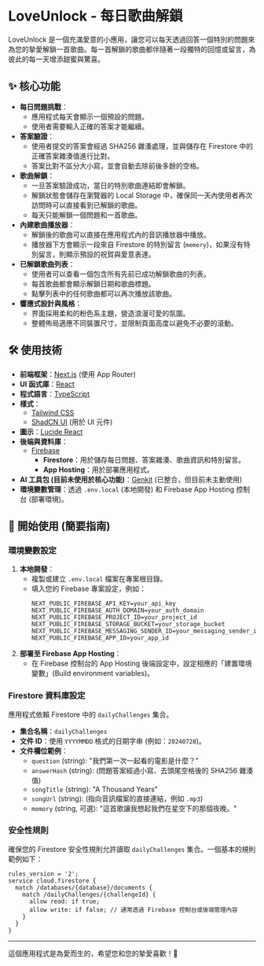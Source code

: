 
# LoveUnlock - 每日歌曲解鎖

LoveUnlock 是一個充滿愛意的小應用，讓您可以每天透過回答一個特別的問題來為您的摯愛解鎖一首歌曲。每一首解鎖的歌曲都伴隨著一段獨特的回憶或留言，為彼此的每一天增添甜蜜與驚喜。

## ✨ 核心功能

*   **每日問題挑戰**：
    *   應用程式每天會顯示一個預設的問題。
    *   使用者需要輸入正確的答案才能繼續。
*   **答案驗證**：
    *   使用者提交的答案會經過 SHA256 雜湊處理，並與儲存在 Firestore 中的正確答案雜湊值進行比對。
    *   答案比對不區分大小寫，並會自動去除前後多餘的空格。
*   **歌曲解鎖**：
    *   一旦答案驗證成功，當日的特別歌曲連結即會解鎖。
    *   解鎖狀態會儲存在瀏覽器的 Local Storage 中，確保同一天內使用者再次訪問時可以直接看到已解鎖的歌曲。
    *   每天只能解鎖一個問題和一首歌曲。
*   **內建歌曲播放器**：
    *   解鎖後的歌曲可以直接在應用程式內的音訊播放器中播放。
    *   播放器下方會顯示一段來自 Firestore 的特別留言 (`memory`)，如果沒有特別留言，則顯示預設的祝賀與愛意表達。
*   **已解鎖歌曲列表**：
    *   使用者可以查看一個包含所有先前已成功解鎖歌曲的列表。
    *   每首歌曲都會顯示解鎖日期和歌曲標題。
    *   點擊列表中的任何歌曲都可以再次播放該歌曲。
*   **響應式設計與風格**：
    *   界面採用柔和的粉色系主題，營造浪漫可愛的氛圍。
    *   整體佈局適應不同裝置尺寸，並限制頁面高度以避免不必要的滾動。

## 🛠️ 使用技術

*   **前端框架**：[Next.js](https://nextjs.org/) (使用 App Router)
*   **UI 函式庫**：[React](https://react.dev/)
*   **程式語言**：[TypeScript](https://www.typescriptlang.org/)
*   **樣式**：
    *   [Tailwind CSS](https://tailwindcss.com/)
    *   [ShadCN UI](https://ui.shadcn.com/) (用於 UI 元件)
*   **圖示**：[Lucide React](https://lucide.dev/)
*   **後端與資料庫**：
    *   [Firebase](https://firebase.google.com/)
        *   **Firestore**：用於儲存每日問題、答案雜湊、歌曲資訊和特別留言。
        *   **App Hosting**：用於部署應用程式。
*   **AI 工具包 (目前未使用於核心功能)**：[Genkit](https://firebase.google.com/docs/genkit) (已整合，但目前未主動使用)
*   **環境變數管理**：透過 `.env.local` (本地開發) 和 Firebase App Hosting 控制台 (部署環境)。

## 🚀 開始使用 (簡要指南)

### 環境變數設定

1.  **本地開發**：
    *   複製或建立 `.env.local` 檔案在專案根目錄。
    *   填入您的 Firebase 專案設定，例如：
        ```env
        NEXT_PUBLIC_FIREBASE_API_KEY=your_api_key
        NEXT_PUBLIC_FIREBASE_AUTH_DOMAIN=your_auth_domain
        NEXT_PUBLIC_FIREBASE_PROJECT_ID=your_project_id
        NEXT_PUBLIC_FIREBASE_STORAGE_BUCKET=your_storage_bucket
        NEXT_PUBLIC_FIREBASE_MESSAGING_SENDER_ID=your_messaging_sender_id
        NEXT_PUBLIC_FIREBASE_APP_ID=your_app_id
        ```
2.  **部署至 Firebase App Hosting**：
    *   在 Firebase 控制台的 App Hosting 後端設定中，設定相應的「建置環境變數」(Build environment variables)。

### Firestore 資料庫設定

應用程式依賴 Firestore 中的 `dailyChallenges` 集合。

*   **集合名稱**：`dailyChallenges`
*   **文件 ID**：使用 `YYYYMMDD` 格式的日期字串 (例如：`20240728`)。
*   **文件欄位範例**：
    *   `question` (string): "我們第一次一起看的電影是什麼？"
    *   `answerHash` (string): (問題答案經過小寫、去頭尾空格後的 SHA256 雜湊值)
    *   `songTitle` (string): "A Thousand Years"
    *   `songUrl` (string): (指向音訊檔案的直接連結，例如 `.mp3`)
    *   `memory` (string, 可選): "這首歌讓我想起我們在星空下的那個夜晚。"

### 安全性規則

確保您的 Firestore 安全性規則允許讀取 `dailyChallenges` 集合。一個基本的規則範例如下：

```firestore
rules_version = '2';
service cloud.firestore {
  match /databases/{database}/documents {
    match /dailyChallenges/{challengeId} {
      allow read: if true;
      allow write: if false; // 通常透過 Firebase 控制台或後端管理內容
    }
  }
}
```

---

這個應用程式是為愛而生的，希望您和您的摯愛喜歡！💖
